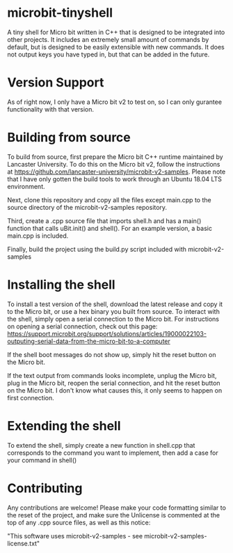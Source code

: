 # microbit-tinyshell
A tiny shell for Micro bit written in C++ that is designed to be integrated into other projects. It includes an extremely small amount of commands by default, but is designed to be easily extensible with new commands. It does not output keys you have typed in, but that can be added in the future.

# Version Support
As of right now, I only have a Micro bit v2 to test on, so I can only gurantee functionality with that version.

# Building from source
To build from source, first prepare the Micro bit C++ runtime maintained by Lancaster University. To do this on the Micro bit v2, follow the instructions at https://github.com/lancaster-university/microbit-v2-samples. Please note that I have only gotten the build tools to work through an Ubuntu 18.04 LTS environment.

Next, clone this repository and copy all the files except main.cpp to the source directory of the microbit-v2-samples repository.

Third, create a .cpp source file that imports shell.h and has a main() function that calls uBit.init() and shell(). For an example version, a basic main.cpp is included.

Finally, build the project using the build.py script included with microbit-v2-samples

# Installing the shell
To install a test version of the shell, download the latest release and copy it to the Micro bit, or use a hex binary you built from source. To interact with the shell, simply open a serial connection to the Micro bit. For instructions on opening a serial connection, check out this page: https://support.microbit.org/support/solutions/articles/19000022103-outputing-serial-data-from-the-micro-bit-to-a-computer

If the shell boot messages do not show up, simply hit the reset button on the Micro bit. 

If the text output from commands looks incomplete, unplug the Micro bit, plug in the Micro bit, reopen the serial connection, and hit the reset button on the Micro bit. I don't know what causes this, it only seems to happen on first connection. 

# Extending the shell
To extend the shell, simply create a new function in shell.cpp that corresponds to the command you want to implement, then add a case for your command in shell()

# Contributing
Any contributions are welcome! Please make your code formatting similar to the reset of the project, and make sure the Unlicense is commented at the top of any .cpp source files, as well as this notice:

"This software uses microbit-v2-samples - see microbit-v2-samples-license.txt"
